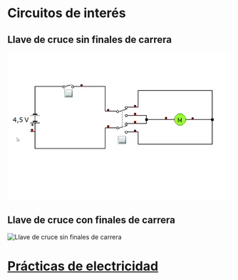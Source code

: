 # Circuitos de interés
## Llave de cruce sin finales de carrera
![Llave de cruce sin finales de carrera](LlaveCruceSinFdC.gif)

## Llave de cruce con finales de carrera
![Llave de cruce sin finales de carrera](LlaveFdC.gif)
# [Prácticas de electricidad](practicas.md)
